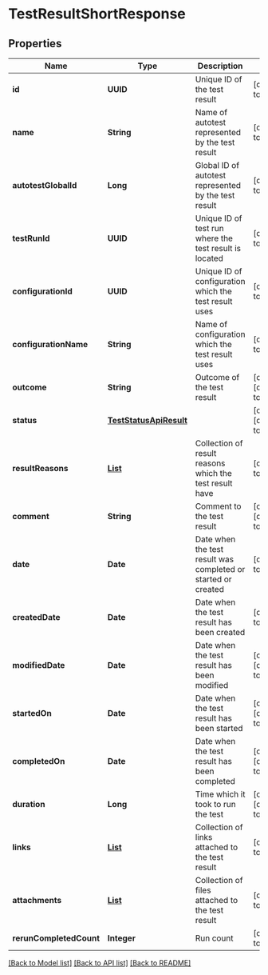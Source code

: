 # TestResultShortResponse
## Properties

| Name | Type | Description | Notes |
|------------ | ------------- | ------------- | -------------|
| **id** | **UUID** | Unique ID of the test result | [default to null] |
| **name** | **String** | Name of autotest represented by the test result | [default to null] |
| **autotestGlobalId** | **Long** | Global ID of autotest represented by the test result | [default to null] |
| **testRunId** | **UUID** | Unique ID of test run where the test result is located | [default to null] |
| **configurationId** | **UUID** | Unique ID of configuration which the test result uses | [default to null] |
| **configurationName** | **String** | Name of configuration which the test result uses | [default to null] |
| **outcome** | **String** | Outcome of the test result | [optional] [default to null] |
| **status** | [**TestStatusApiResult**](TestStatusApiResult.md) |  | [optional] [default to null] |
| **resultReasons** | [**List**](AutoTestResultReasonShort.md) | Collection of result reasons which the test result have | [default to null] |
| **comment** | **String** | Comment to the test result | [optional] [default to null] |
| **date** | **Date** | Date when the test result was completed or started or created | [default to null] |
| **createdDate** | **Date** | Date when the test result has been created | [default to null] |
| **modifiedDate** | **Date** | Date when the test result has been modified | [optional] [default to null] |
| **startedOn** | **Date** | Date when the test result has been started | [optional] [default to null] |
| **completedOn** | **Date** | Date when the test result has been completed | [optional] [default to null] |
| **duration** | **Long** | Time which it took to run the test | [optional] [default to null] |
| **links** | [**List**](LinkShort.md) | Collection of links attached to the test result | [default to null] |
| **attachments** | [**List**](AttachmentApiResult.md) | Collection of files attached to the test result | [default to null] |
| **rerunCompletedCount** | **Integer** | Run count | [default to null] |

[[Back to Model list]](../README.md#documentation-for-models) [[Back to API list]](../README.md#documentation-for-api-endpoints) [[Back to README]](../README.md)

